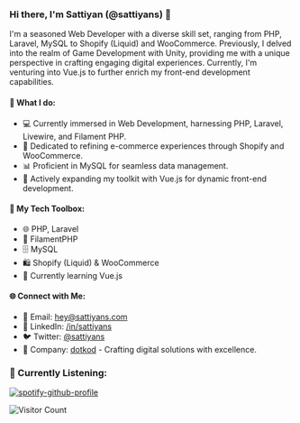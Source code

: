 ### Hi there, I'm Sattiyan (@sattiyans) 👋

I'm a seasoned Web Developer with a diverse skill set, ranging from PHP, Laravel, MySQL to Shopify (Liquid) and WooCommerce. Previously, I delved into the realm of Game Development with Unity, providing me with a unique perspective in crafting engaging digital experiences. Currently, I'm venturing into Vue.js to further enrich my front-end development capabilities.

#### 🌟 What I do:
- 💻 Currently immersed in Web Development, harnessing PHP, Laravel, Livewire, and Filament PHP.
- 🛒 Dedicated to refining e-commerce experiences through Shopify and WooCommerce.
- 📊 Proficient in MySQL for seamless data management.
- 🌱 Actively expanding my toolkit with Vue.js for dynamic front-end development.

#### 📜 My Tech Toolbox:
- 🌐 PHP, Laravel
- 🚀 FilamentPHP
- 🗄️ MySQL
- 🛍️ Shopify (Liquid) & WooCommerce
- 🌱 Currently learning Vue.js

#### 🌐 Connect with Me:
- 📧 Email: hey@sattiyans.com
- 💼 LinkedIn: [/in/sattiyans](https://www.linkedin.com/in/sattiyans)
- 🐦 Twitter: [@sattiyans](https://twitter.com/sattiyans)
- 🔗 Company: [dotkod](https://dotkod.com/) - Crafting digital solutions with excellence.

### 🎵 Currently Listening:

[![spotify-github-profile](https://spotify-github-profile.vercel.app/api/view?uid=31fd2iw67xqakpsr2a4oqtvmq4ra&cover_image=false&theme=novatorem&show_offline=false&background_color=0e1117&interchange=true&bar_color=53b14f&bar_color_cover=true)](https://open.spotify.com/user/31fd2iw67xqakpsr2a4oqtvmq4ra?si=92e296c1bebd4307)

![Visitor Count](https://profile-counter.glitch.me/sattiyans/count.svg)

